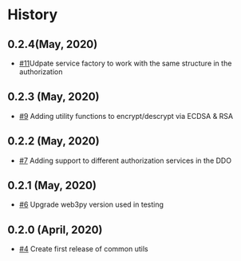 History
=======

0.2.4(May, 2020)
-------------------------
* [#11](https://github.com/keyko-io/common-utils-py/pull/11)Udpate service factory to work with the same structure in the authorization

0.2.3 (May, 2020)
-------------------------
* [#9](https://github.com/keyko-io/common-utils-py/issues/9) Adding utility functions to encrypt/descrypt via ECDSA & RSA

0.2.2 (May, 2020)
-------------------------
* [#7](https://github.com/keyko-io/common-utils-py/pull/7) Adding support to different authorization services in the DDO

0.2.1 (May, 2020)
-------------------------
* [#6](https://github.com/keyko-io/common-utils-py/pull/6) Upgrade web3py version used in testing

0.2.0 (April, 2020)
-------------------------

* [#4](https://github.com/keyko-io/common-utils-py/issues/4) Create first release of common utils
